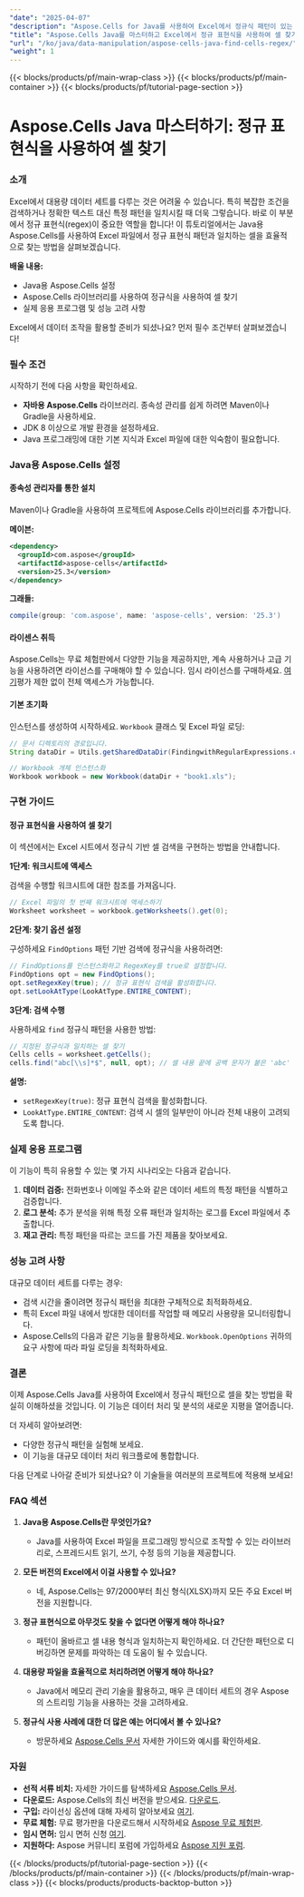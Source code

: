 ```yaml
---
"date": "2025-04-07"
"description": "Aspose.Cells for Java를 사용하여 Excel에서 정규식 패턴이 있는 셀을 찾는 방법을 알아보세요. 이 종합 가이드를 통해 데이터 조작 능력을 향상시키세요."
"title": "Aspose.Cells Java를 마스터하고 Excel에서 정규 표현식을 사용하여 셀 찾기"
"url": "/ko/java/data-manipulation/aspose-cells-java-find-cells-regex/"
"weight": 1
---
```


{{< blocks/products/pf/main-wrap-class >}}
{{< blocks/products/pf/main-container >}}
{{< blocks/products/pf/tutorial-page-section >}}


# Aspose.Cells Java 마스터하기: 정규 표현식을 사용하여 셀 찾기

### 소개

Excel에서 대용량 데이터 세트를 다루는 것은 어려울 수 있습니다. 특히 복잡한 조건을 검색하거나 정확한 텍스트 대신 특정 패턴을 일치시킬 때 더욱 그렇습니다. 바로 이 부분에서 정규 표현식(regex)이 중요한 역할을 합니다! 이 튜토리얼에서는 Java용 Aspose.Cells를 사용하여 Excel 파일에서 정규 표현식 패턴과 일치하는 셀을 효율적으로 찾는 방법을 살펴보겠습니다.

**배울 내용:**
- Java용 Aspose.Cells 설정
- Aspose.Cells 라이브러리를 사용하여 정규식을 사용하여 셀 찾기
- 실제 응용 프로그램 및 성능 고려 사항

Excel에서 데이터 조작을 활용할 준비가 되셨나요? 먼저 필수 조건부터 살펴보겠습니다!

### 필수 조건

시작하기 전에 다음 사항을 확인하세요.
- **자바용 Aspose.Cells** 라이브러리. 종속성 관리를 쉽게 하려면 Maven이나 Gradle을 사용하세요.
- JDK 8 이상으로 개발 환경을 설정하세요.
- Java 프로그래밍에 대한 기본 지식과 Excel 파일에 대한 익숙함이 필요합니다.

### Java용 Aspose.Cells 설정

#### 종속성 관리자를 통한 설치

Maven이나 Gradle을 사용하여 프로젝트에 Aspose.Cells 라이브러리를 추가합니다.

**메이븐:**

```xml
<dependency>
  <groupId>com.aspose</groupId>
  <artifactId>aspose-cells</artifactId>
  <version>25.3</version>
</dependency>
```

**그래들:**

```gradle
compile(group: 'com.aspose', name: 'aspose-cells', version: '25.3')
```

#### 라이센스 취득

Aspose.Cells는 무료 체험판에서 다양한 기능을 제공하지만, 계속 사용하거나 고급 기능을 사용하려면 라이선스를 구매해야 할 수 있습니다. 임시 라이선스를 구매하세요. [여기](https://purchase.aspose.com/temporary-license/)평가 제한 없이 전체 액세스가 가능합니다.

#### 기본 초기화

인스턴스를 생성하여 시작하세요. `Workbook` 클래스 및 Excel 파일 로딩:

```java
// 문서 디렉토리의 경로입니다.
String dataDir = Utils.getSharedDataDir(FindingwithRegularExpressions.class) + "Data/";

// Workbook 개체 인스턴스화
Workbook workbook = new Workbook(dataDir + "book1.xls");
```

### 구현 가이드

#### 정규 표현식을 사용하여 셀 찾기

이 섹션에서는 Excel 시트에서 정규식 기반 셀 검색을 구현하는 방법을 안내합니다.

**1단계: 워크시트에 액세스**

검색을 수행할 워크시트에 대한 참조를 가져옵니다.

```java
// Excel 파일의 첫 번째 워크시트에 액세스하기
Worksheet worksheet = workbook.getWorksheets().get(0);
```

**2단계: 찾기 옵션 설정**

구성하세요 `FindOptions` 패턴 기반 검색에 정규식을 사용하려면:

```java
// FindOptions를 인스턴스화하고 RegexKey를 true로 설정합니다.
FindOptions opt = new FindOptions();
opt.setRegexKey(true); // 정규 표현식 검색을 활성화합니다.
opt.setLookAtType(LookAtType.ENTIRE_CONTENT);
```

**3단계: 검색 수행**

사용하세요 `find` 정규식 패턴을 사용한 방법:

```java
// 지정된 정규식과 일치하는 셀 찾기
Cells cells = worksheet.getCells();
cells.find("abc[\\s]*$", null, opt); // 셀 내용 끝에 공백 문자가 붙은 'abc' 검색
```

**설명:**
- `setRegexKey(true)`: 정규 표현식 검색을 활성화합니다.
- `LookAtType.ENTIRE_CONTENT`: 검색 시 셀의 일부만이 아니라 전체 내용이 고려되도록 합니다.

### 실제 응용 프로그램

이 기능이 특히 유용할 수 있는 몇 가지 시나리오는 다음과 같습니다.
1. **데이터 검증:** 전화번호나 이메일 주소와 같은 데이터 세트의 특정 패턴을 식별하고 검증합니다.
2. **로그 분석:** 추가 분석을 위해 특정 오류 패턴과 일치하는 로그를 Excel 파일에서 추출합니다.
3. **재고 관리:** 특정 패턴을 따르는 코드를 가진 제품을 찾아보세요.

### 성능 고려 사항

대규모 데이터 세트를 다루는 경우:
- 검색 시간을 줄이려면 정규식 패턴을 최대한 구체적으로 최적화하세요.
- 특히 Excel 파일 내에서 방대한 데이터를 작업할 때 메모리 사용량을 모니터링합니다.
- Aspose.Cells의 다음과 같은 기능을 활용하세요. `Workbook.OpenOptions` 귀하의 요구 사항에 따라 파일 로딩을 최적화하세요.

### 결론

이제 Aspose.Cells Java를 사용하여 Excel에서 정규식 패턴으로 셀을 찾는 방법을 확실히 이해하셨을 것입니다. 이 기능은 데이터 처리 및 분석의 새로운 지평을 열어줍니다.

더 자세히 알아보려면:
- 다양한 정규식 패턴을 실험해 보세요.
- 이 기능을 대규모 데이터 처리 워크플로에 통합합니다.

다음 단계로 나아갈 준비가 되셨나요? 이 기술들을 여러분의 프로젝트에 적용해 보세요!

### FAQ 섹션

1. **Java용 Aspose.Cells란 무엇인가요?**
   - Java를 사용하여 Excel 파일을 프로그래밍 방식으로 조작할 수 있는 라이브러리로, 스프레드시트 읽기, 쓰기, 수정 등의 기능을 제공합니다.

2. **모든 버전의 Excel에서 이걸 사용할 수 있나요?**
   - 네, Aspose.Cells는 97/2000부터 최신 형식(XLSX)까지 모든 주요 Excel 버전을 지원합니다.

3. **정규 표현식으로 아무것도 찾을 수 없다면 어떻게 해야 하나요?**
   - 패턴이 올바르고 셀 내용 형식과 일치하는지 확인하세요. 더 간단한 패턴으로 디버깅하면 문제를 파악하는 데 도움이 될 수 있습니다.

4. **대용량 파일을 효율적으로 처리하려면 어떻게 해야 하나요?**
   - Java에서 메모리 관리 기술을 활용하고, 매우 큰 데이터 세트의 경우 Aspose의 스트리밍 기능을 사용하는 것을 고려하세요.

5. **정규식 사용 사례에 대한 더 많은 예는 어디에서 볼 수 있나요?**
   - 방문하세요 [Aspose.Cells 문서](https://reference.aspose.com/cells/java/) 자세한 가이드와 예시를 확인하세요.

### 자원
- **선적 서류 비치:** 자세한 가이드를 탐색하세요 [Aspose.Cells 문서](https://reference.aspose.com/cells/java/).
- **다운로드:** Aspose.Cells의 최신 버전을 받으세요. [다운로드](https://releases.aspose.com/cells/java/).
- **구입:** 라이선싱 옵션에 대해 자세히 알아보세요 [여기](https://purchase.aspose.com/buy).
- **무료 체험:** 무료 평가판을 다운로드해서 시작하세요 [Aspose 무료 체험판](https://releases.aspose.com/cells/java/).
- **임시 면허:** 임시 면허 신청 [여기](https://purchase.aspose.com/temporary-license/).
- **지원하다:** Aspose 커뮤니티 포럼에 가입하세요 [Aspose 지원 포럼](https://forum.aspose.com/c/cells/9).

{{< /blocks/products/pf/tutorial-page-section >}}
{{< /blocks/products/pf/main-container >}}
{{< /blocks/products/pf/main-wrap-class >}}
{{< blocks/products/products-backtop-button >}}